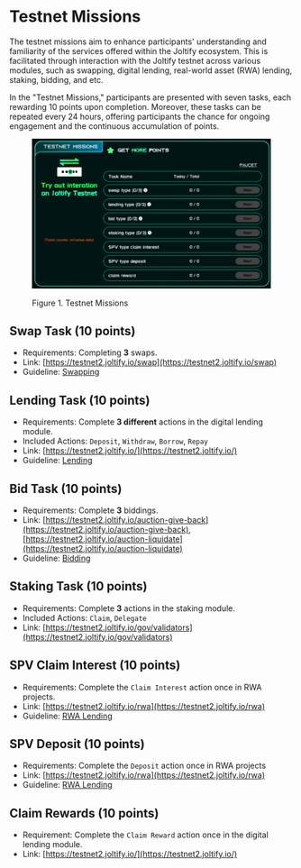 # Testnet Missions

The testnet missions aim to enhance participants' understanding and familiarity of the services offered within the Joltify ecosystem. This is facilitated through interaction with the Joltify testnet across various modules, such as swapping, digital lending, real-world asset (RWA) lending, staking, bidding, and etc.

In the "Testnet Missions," participants are presented with seven tasks, each rewarding 10 points upon completion. Moreover, these tasks can be repeated every 24 hours, offering participants the chance for ongoing engagement and the continuous accumulation of points.

<figure><img src="../.gitbook/assets/ps_testnet_missions.png" alt=""><figcaption><p>Figure 1. Testnet Missions</p></figcaption></figure>

## **Swap Task** (**10 points**)

* Requirements: Completing **3** swaps.
* Link: [https://testnet2.joltify.io/swap](https://testnet2.joltify.io/swap)
* Guideline: [Swapping](../joltify-testnet/joltify-testnet-guideline.md)

## **Lending Task** (**10 points**)

* Requirements: Complete **3 different** actions in the digital lending module.
* Included Actions: `Deposit`, `Withdraw`, `Borrow`, `Repay`
* &#x20; Link: [https://testnet2.joltify.io/](https://testnet2.joltify.io/)
* Guideline: [Lending](../joltify-testnet/joltify-testnet-guideline.md)

## **Bid Task** (**10 points**)

* Requirements: Complete **3** biddings.
* Link: [https://testnet2.joltify.io/auction-give-back](https://testnet2.joltify.io/auction-give-back), [https://testnet2.joltify.io/auction-liquidate](https://testnet2.joltify.io/auction-liquidate)
* Guideline: [Bidding](../joltify-testnet/jolt-buyback-burn.md)

## **Staking Task** (**10 points**)

* Requirements: Complete **3** actions in the staking module.
* Included Actions: `Claim`, `Delegate`
* Link: [https://testnet2.joltify.io/gov/validators](https://testnet2.joltify.io/gov/validators)

## **SPV Claim Interest** (**10 points**)

* Requirements: Complete the `Claim Interest` action once in RWA projects.
* Link: [https://testnet2.joltify.io/rwa](https://testnet2.joltify.io/rwa)
* Guideline: [RWA Lending](../joltify-testnet/rwa-lending/)

## **SPV Deposit** (**10 points**)

* Requirements: Complete the `Deposit` action once in RWA projects
* Link: [https://testnet2.joltify.io/rwa](https://testnet2.joltify.io/rwa)
* Guideline: [RWA Lending](../joltify-testnet/rwa-lending/)

## **Claim Rewards** (**10 points**)

* Requirement: Complete the `Claim Reward` action once in the digital lending module.
* Link: [https://testnet2.joltify.io/](https://testnet2.joltify.io/)
